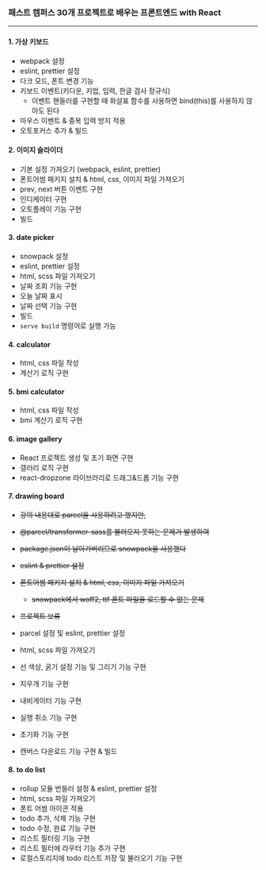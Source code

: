 ### 패스트 캠퍼스 30개 프로젝트로 배우는 프론트엔드 with React

---

#### 1. 가상 키보드

- webpack 설정
- eslint, prettier 설정
- 다크 모드, 폰트 변경 기능
- 키보드 이벤트(키다운, 키업, 입력, 한글 검사 정규식)
  - 이벤트 핸들러를 구현할 때 화살표 함수를 사용하면 bind(this)를 사용하지 않아도 된다
- 마우스 이벤트 & 중복 입력 방지 적용
- 오토포커스 추가 & 빌드

#### 2. 이미지 슬라이더

- 기본 설정 가져오기 (webpack, eslint, prettier)
- 폰트어썸 패키지 설치 & html, css, 이미지 파일 가져오기
- prev, next 버튼 이벤트 구현
- 인디케이터 구현
- 오토플레이 기능 구현
- 빌드

#### 3. date picker

- snowpack 설정
- eslint, prettier 설정
- html, scss 파일 가져오기
- 날짜 조회 기능 구현
- 오늘 날짜 표시
- 날짜 선택 기능 구현
- 빌드
- `serve build` 명령어로 실행 가능

#### 4. calculator

- html, css 파일 작성
- 계산기 로직 구현

#### 5. bmi calculator

- html, css 파일 작성
- bmi 계산기 로직 구현

#### 6. image gallery

- React 프로젝트 생성 및 초기 화면 구현
- 갤러리 로직 구현
- react-dropzone 라이브러리로 드래그&드롭 기능 구현

#### 7. drawing board

- ~~강의 내용대로 parcel을 사용하려고 했지만,~~
- ~~@parcel/transformer-sass를 불러오지 못하는 문제가 발생하여~~
- ~~package.json이 날아가버리므로 snowpack을 사용했다~~
- ~~eslint & prettier 설정~~
- ~~폰트어썸 패키지 설치 & html, css, 이미지 파일 가져오기~~
  - ~~snowpack에서 woff2, ttf 폰트 파일을 로드할 수 없는 문제~~
- ~~프로젝트 보류~~
  <br>

- parcel 설정 및 eslint, prettier 설정
- html, scss 파일 가져오기
- 선 색상, 굵기 설정 기능 및 그리기 기능 구현
- 지우개 기능 구현
- 내비게이터 기능 구현
- 실행 취소 기능 구현
- 초기화 기능 구현
- 캔버스 다운로드 기능 구현 & 빌드

#### 8. to do list

- rollup 모듈 번들러 설정 & eslint, prettier 설정
- html, scss 파일 가져오기
- 폰트 어썸 아이콘 적용
- todo 추가, 삭제 기능 구현
- todo 수정, 완료 기능 구현
- 리스트 필터링 기능 구현
- 리스트 필터에 라우터 기능 추가 구현
- 로컬스토리지에 todo 리스트 저장 및 불러오기 기능 구현
